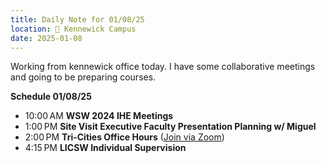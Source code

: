 ```yaml
---
title: Daily Note for 01/08/25
location: 🏫 Kennewick Campus
date: 2025-01-08
---
```

Working from kennewick office today. I have some collaborative meetings and going to be preparing courses.

**Schedule 01/08/25**

- 10:00 AM **WSW 2024 IHE Meetings**
- 1:00 PM **Site Visit Executive Faculty Presentation Planning w/ Miguel**
- 2:00 PM **Tri-Cities Office Hours** ([Join via Zoom]( https://heritage.zoom.us/my/dr.jacob))
- 4:15 PM **LICSW Individual Supervision**